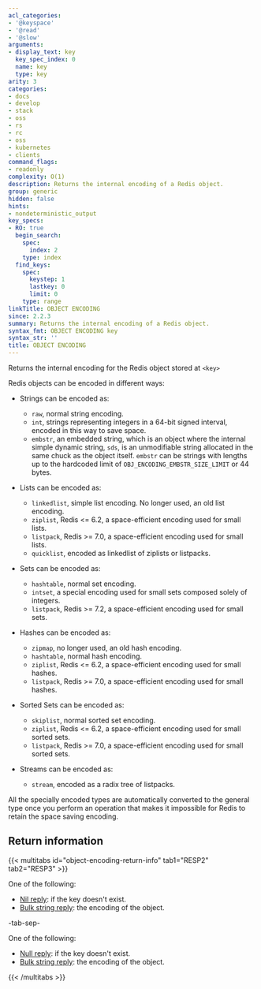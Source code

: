 ```yaml
---
acl_categories:
- '@keyspace'
- '@read'
- '@slow'
arguments:
- display_text: key
  key_spec_index: 0
  name: key
  type: key
arity: 3
categories:
- docs
- develop
- stack
- oss
- rs
- rc
- oss
- kubernetes
- clients
command_flags:
- readonly
complexity: O(1)
description: Returns the internal encoding of a Redis object.
group: generic
hidden: false
hints:
- nondeterministic_output
key_specs:
- RO: true
  begin_search:
    spec:
      index: 2
    type: index
  find_keys:
    spec:
      keystep: 1
      lastkey: 0
      limit: 0
    type: range
linkTitle: OBJECT ENCODING
since: 2.2.3
summary: Returns the internal encoding of a Redis object.
syntax_fmt: OBJECT ENCODING key
syntax_str: ''
title: OBJECT ENCODING
---
```

Returns the internal encoding for the Redis object stored at `<key>`

Redis objects can be encoded in different ways:

* Strings can be encoded as: 

    - `raw`, normal string encoding.
    - `int`, strings representing integers in a 64-bit signed interval, encoded in this way to save space.
    - `embstr`, an embedded string, which is an object where the internal simple dynamic string, `sds`, is an unmodifiable string allocated in the same chuck as the object itself.
      `embstr` can be strings with lengths up to the hardcoded limit of `OBJ_ENCODING_EMBSTR_SIZE_LIMIT` or 44 bytes. 

* Lists can be encoded as:
 
    - `linkedlist`, simple list encoding. No longer used, an old list encoding.
    - `ziplist`, Redis <= 6.2, a space-efficient encoding used for small lists.
    - `listpack`, Redis >= 7.0, a space-efficient encoding used for small lists.
    - `quicklist`, encoded as linkedlist of ziplists or listpacks.

* Sets can be encoded as:

    - `hashtable`, normal set encoding.
    - `intset`, a special encoding used for small sets composed solely of integers.
    - `listpack`, Redis >= 7.2, a space-efficient encoding used for small sets.

* Hashes can be encoded as:

    - `zipmap`, no longer used, an old hash encoding.
    - `hashtable`, normal hash encoding.
    - `ziplist`, Redis <= 6.2, a space-efficient encoding used for small hashes.
    - `listpack`, Redis >= 7.0, a space-efficient encoding used for small hashes.

* Sorted Sets can be encoded as:

    - `skiplist`, normal sorted set encoding.
    - `ziplist`, Redis <= 6.2, a space-efficient encoding used for small sorted sets.
    - `listpack`, Redis >= 7.0, a space-efficient encoding used for small sorted sets.

* Streams can be encoded as:

  - `stream`, encoded as a radix tree of listpacks.

All the specially encoded types are automatically converted to the general type once you perform an operation that makes it impossible for Redis to retain the space saving encoding.

## Return information

{{< multitabs id="object-encoding-return-info" 
    tab1="RESP2" 
    tab2="RESP3" >}}

One of the following:
* [Nil reply](../../develop/reference/protocol-spec#bulk-strings): if the key doesn't exist.
* [Bulk string reply](../../develop/reference/protocol-spec#bulk-strings): the encoding of the object.

-tab-sep-

One of the following:
* [Null reply](../../develop/reference/protocol-spec#nulls): if the key doesn't exist.
* [Bulk string reply](../../develop/reference/protocol-spec#bulk-strings): the encoding of the object.

{{< /multitabs >}}
